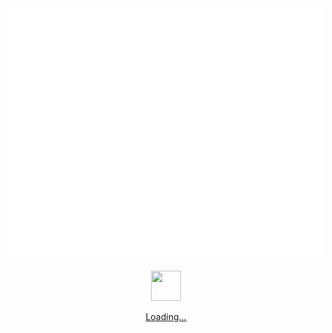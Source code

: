 <img src="./svg.svg" width="800" height="400">

<div align="center">
	<br>
	<img src="https://enterprise.github.com/assets/spinners/octocat-spinner-128-26a44333917854c6794d55eac947b1277fced54f1f60c5df5d93431db8753bc5.gif" 
	     width="48" 
	     height="48">
	<p><a href="https://sglazov.ru/">Loading...</a></p>
	<br>
</div>
